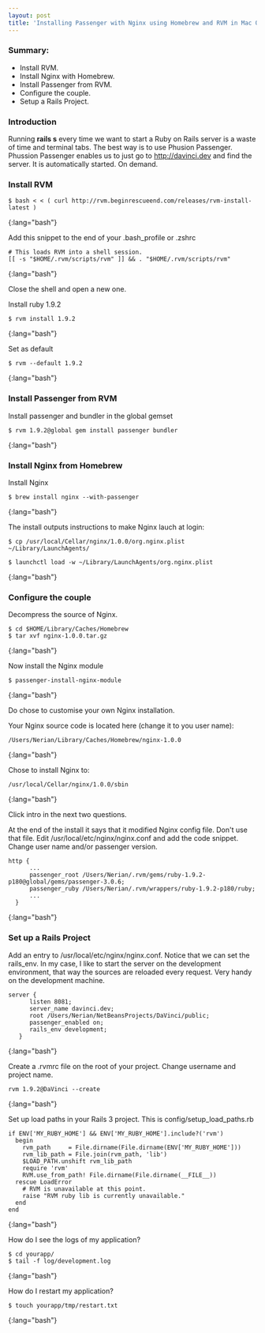 ```yaml
---
layout: post
title: 'Installing Passenger with Nginx using Homebrew and RVM in Mac OS X'
---
```

 
### Summary:

* Install RVM.
* Install Nginx with Homebrew.
* Install Passenger from RVM.
* Configure the couple.
* Setup a Rails Project.  

### Introduction

Running __rails s__ every time we want to start a Ruby on Rails server is a waste of time and terminal tabs. The best way is to use Phusion Passenger. Phussion Passenger enables us to just go to http://davinci.dev and find the server. It is automatically started. On demand.    

### Install RVM


	$ bash < < ( curl http://rvm.beginrescueend.com/releases/rvm-install-latest )
{:lang="bash"}

Add this snippet to the end of your .bash_profile or .zshrc
              
                                             
	# This loads RVM into a shell session.
	[[ -s "$HOME/.rvm/scripts/rvm" ]] && . "$HOME/.rvm/scripts/rvm"  
{:lang="bash"}

Close the shell and open a new one.
                 
Install ruby 1.9.2
       

	$ rvm install 1.9.2
{:lang="bash"}

Set as default


	$ rvm --default 1.9.2                                  
{:lang="bash"}
                                       
### Install Passenger from RVM

Install passenger and bundler in the global gemset

	$ rvm 1.9.2@global gem install passenger bundler       
{:lang="bash"}
           
### Install Nginx from Homebrew

Install Nginx    
                              

	$ brew install nginx --with-passenger
{:lang="bash"}

The install outputs instructions to make Nginx lauch at login:


	$ cp /usr/local/Cellar/nginx/1.0.0/org.nginx.plist ~/Library/LaunchAgents/

	$ launchctl load -w ~/Library/LaunchAgents/org.nginx.plist
{:lang="bash"}

### Configure the couple                 

Decompress the source of Nginx.

	$ cd $HOME/Library/Caches/Homebrew
	$ tar xvf nginx-1.0.0.tar.gz
{:lang="bash"}
                              
Now install the Nginx module

	$ passenger-install-nginx-module
{:lang="bash"}

Do chose to customise your own Nginx installation.
                                                             
Your Nginx source code is located here (change it to you user name):

	/Users/Nerian/Library/Caches/Homebrew/nginx-1.0.0                             
{:lang="bash"}

Chose to install Nginx to:

	/usr/local/Cellar/nginx/1.0.0/sbin
{:lang="bash"}

Click intro in the next two questions.

At the end of the install it says that it modified Nginx config file. Don't use that file.
Edit /usr/local/etc/nginx/nginx.conf and add the code snippet.
Change user name and/or passenger version.
                 

	http {
	      ...
	      passenger_root /Users/Nerian/.rvm/gems/ruby-1.9.2-p180@global/gems/passenger-3.0.6;
	      passenger_ruby /Users/Nerian/.rvm/wrappers/ruby-1.9.2-p180/ruby;
	      ...
	  }                 
{:lang="bash"}
       

### Set up a Rails Project

Add an entry to /usr/local/etc/nginx/nginx.conf. Notice that we can set the rails_env. In my case, I like to start the server on the development environment, that way the sources are reloaded every request. Very handy on the development machine. 


	server {
	      listen 8081;
	      server_name davinci.dev;
	      root /Users/Nerian/NetBeansProjects/DaVinci/public;
	      passenger_enabled on;
		  rails_env development;   
	   }                
{:lang="bash"}



Create a .rvmrc file on the root of your project. Change username and project name.

	rvm 1.9.2@DaVinci --create
{:lang="bash"}


Set up load paths in your Rails 3 project. This is config/setup_load_paths.rb

	if ENV['MY_RUBY_HOME'] && ENV['MY_RUBY_HOME'].include?('rvm')
	  begin
	    rvm_path     = File.dirname(File.dirname(ENV['MY_RUBY_HOME']))
	    rvm_lib_path = File.join(rvm_path, 'lib')
	    $LOAD_PATH.unshift rvm_lib_path
	    require 'rvm'
	    RVM.use_from_path! File.dirname(File.dirname(__FILE__))
	  rescue LoadError
	    # RVM is unavailable at this point.
	    raise "RVM ruby lib is currently unavailable."
	  end
	end           
{:lang="bash"}

How do I see the logs of my application?  

	$ cd yourapp/
	$ tail -f log/development.log
{:lang="bash"}

How do I restart my application?

	$ touch yourapp/tmp/restart.txt
{:lang="bash"}